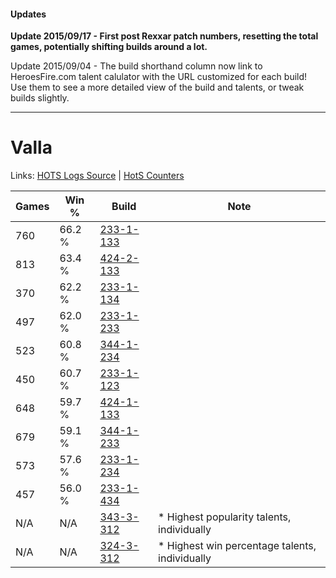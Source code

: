 #### Updates
**Update 2015/09/17 - First post Rexxar patch numbers, resetting the total games, potentially shifting builds around a lot.**

Update 2015/09/04 - The build shorthand column now link to HeroesFire.com talent calulator with the URL customized for each build!  
Use them to see a more detailed view of the build and talents, or tweak builds slightly.

***

# Valla

Links: [HOTS Logs Source](https://www.hotslogs.com/Sitewide/HeroDetails?Hero=Valla) | [HotS Counters](http://hotscounters.com/#/hero/Valla)

Games  | Win %  | Build     | Note
-----  | -----  | -----     | ----
760    | 66.2 % | [233-1-133](http://www.heroesfire.com/hots/talent-calculator/valla#l2Xz) | 
813    | 63.4 % | [424-2-133](http://www.heroesfire.com/hots/talent-calculator/valla#sL5L) | 
370    | 62.2 % | [233-1-134](http://www.heroesfire.com/hots/talent-calculator/valla#l2X-) | 
497    | 62.0 % | [233-1-233](http://www.heroesfire.com/hots/talent-calculator/valla#l2ZX) | 
523    | 60.8 % | [344-1-234](http://www.heroesfire.com/hots/talent-calculator/valla#pHZI) | 
450    | 60.7 % | [233-1-123](http://www.heroesfire.com/hots/talent-calculator/valla#l2Xp) | 
648    | 59.7 % | [424-1-133](http://www.heroesfire.com/hots/talent-calculator/valla#sKrj) | 
679    | 59.1 % | [344-1-233](http://www.heroesfire.com/hots/talent-calculator/valla#pHZH) | 
573    | 57.6 % | [233-1-234](http://www.heroesfire.com/hots/talent-calculator/valla#l2ZY) | 
457    | 56.0 % | [233-1-434](http://www.heroesfire.com/hots/talent-calculator/valla#l2cg) | 
N/A    | N/A    | [343-3-312](http://www.heroesfire.com/hots/talent-calculator/valla#pFdW) | * Highest popularity talents, individually
N/A    | N/A    | [324-3-312](http://www.heroesfire.com/hots/talent-calculator/valla#oXEm) | * Highest win percentage talents, individually
